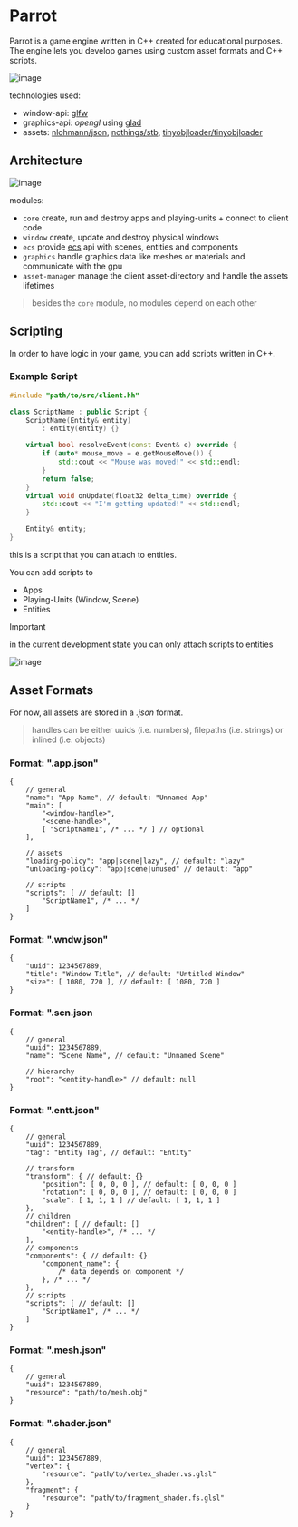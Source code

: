 # Parrot
Parrot is a game engine written in C++ created for educational purposes.
The engine lets you develop games using custom asset formats and C++ scripts.

![image](https://github.com/user-attachments/assets/4a51845e-b58f-47e6-88fb-fd74629de8bc)

technologies used:
- window-api: [glfw](https://github.com/glfw/glfw)
- graphics-api: _opengl_ using [glad](https://github.com/Dav1dde/glad)
- assets: [nlohmann/json](https://github.com/nlohmann/json), [nothings/stb](https://github.com/nothings/stb/blob/master/stb_image.h), [tinyobjloader/tinyobjloader](https://github.com/tinyobjloader/tinyobjloader)

## Architecture
![image](https://github.com/user-attachments/assets/ea4ed375-3b5d-4436-a083-19cd35f29509)

modules:
- `core` create, run and destroy apps and playing-units + connect to client code 
- `window` create, update and destroy physical windows
- `ecs` provide [ecs](https://en.wikipedia.org/wiki/Entity_component_system) api with scenes, entities and components
- `graphics` handle graphics data like meshes or materials and communicate with the gpu
- `asset-manager` manage the client asset-directory and handle the assets lifetimes

> besides the `core` module, no modules depend on each other

## Scripting
In order to have logic in your game, you can add scripts written in C++.
### Example Script
```cc
#include "path/to/src/client.hh"

class ScriptName : public Script {
    ScriptName(Entity& entity)
        : entity(entity) {}

    virtual bool resolveEvent(const Event& e) override {
        if (auto* mouse_move = e.getMouseMove()) {
            std::cout << "Mouse was moved!" << std::endl;
        }
        return false;
    }
    virtual void onUpdate(float32 delta_time) override {
        std::cout << "I'm getting updated!" << std::endl;
    }

    Entity& entity;
}
```
this is a script that you can attach to entities.

You can add scripts to
- Apps
- Playing-Units (Window, Scene)
- Entities

>[!IMPORTANT]  
>in the current development state you can only attach scripts to entities

![image](https://github.com/user-attachments/assets/00378e8a-0136-4394-b641-36f90eb172ee)


## Asset Formats
For now, all assets are stored in a _.json_ format.
> handles can be either uuids (i.e. numbers), filepaths (i.e. strings) or inlined (i.e. objects) 

### Format: ".app.json"
```jsonc
{
    // general
    "name": "App Name", // default: "Unnamed App"
    "main": [
        "<window-handle>",
        "<scene-handle>",
        [ "ScriptName1", /* ... */ ] // optional
    ],
    
    // assets
    "loading-policy": "app|scene|lazy", // default: "lazy"
    "unloading-policy": "app|scene|unused" // default: "app"

    // scripts
    "scripts": [ // default: []
        "ScriptName1", /* ... */
    ]
}
```
### Format: ".wndw.json"
```jsonc
{
    "uuid": 1234567889,
    "title": "Window Title", // default: "Untitled Window"
    "size": [ 1080, 720 ], // default: [ 1080, 720 ]
}
```
### Format: ".scn.json
```jsonc
{
    // general
    "uuid": 1234567889,
    "name": "Scene Name", // default: "Unnamed Scene"
    
    // hierarchy
    "root": "<entity-handle>" // default: null
}
```
### Format: ".entt.json"
```jsonc
{
    // general
    "uuid": 1234567889,
    "tag": "Entity Tag", // default: "Entity"

    // transform
    "transform": { // default: {}
        "position": [ 0, 0, 0 ], // default: [ 0, 0, 0 ]
        "rotation": [ 0, 0, 0 ], // default: [ 0, 0, 0 ]
        "scale": [ 1, 1, 1 ] // default: [ 1, 1, 1 ]
    },
    // children
    "children": [ // default: []
        "<entity-handle>", /* ... */
    ],
    // components
    "components": { // default: {}
        "component_name": {
            /* data depends on component */
        }, /* ... */
    },
    // scripts
    "scripts": [ // default: []
        "ScriptName1", /* ... */
    ]
}
```
### Format: ".mesh.json"
```jsonc
{
    // general
    "uuid": 1234567889,
    "resource": "path/to/mesh.obj"
}
```
### Format: ".shader.json"
```jsonc
{
    // general
    "uuid": 1234567889,
    "vertex": {
        "resource": "path/to/vertex_shader.vs.glsl"
    },
    "fragment": {
        "resource": "path/to/fragment_shader.fs.glsl"
    }
}
```
